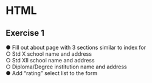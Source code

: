 # HTML
## Exercise 1
● Fill out about page with 3 sections similar to index for <br>
○ Std X school name and address <br>
○ Std XII school name and address <br>
○ Diploma/Degree institution name and address <br>
● Add “rating” select list to the form <br>

